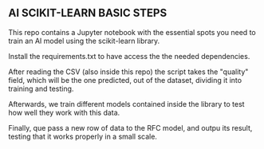 ## AI SCIKIT-LEARN BASIC STEPS

This repo contains a Jupyter notebook with the essential spots you need to train an AI model using the scikit-learn library.

Install the requirements.txt to have access the the needed dependencies.

After reading the CSV (also inside this repo) the script takes the "quality" field, which will be the one predicted, out of the dataset, dividing it into training and testing.

Afterwards, we train different models contained inside the library to test how well they work with this data.

Finally, que pass a new row of data to the RFC model, and outpu its result, testing that it works properly in a small scale.